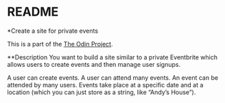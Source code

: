# README

*Create a site for private events

This is a part of the [The Odin Project](http://www.theodinproject.com).

**Description
You want to build a site similar to a private Eventbrite which allows users to 
create events and then manage user signups.

A user can create events. A user can attend many events. An event can be attended 
by many users. Events take place at a specific date and at a location (which you 
can just store as a string, like “Andy’s House”).